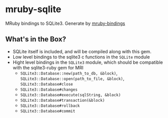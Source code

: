 mruby-sqlite
============

MRuby bindings to SQLite3. Generate by [mruby-bindings](http://github.com/jbreeden/mruby-bindings)

What's in the Box?
------------------

- SQLite itself is included, and will be compiled along with this gem.
- Low level bindings to the sqlite3 c functions in the `SQLite` module
- Hight level bindings in the `SQLite3` module, which should be compatible with the sqlite3-ruby gem for MRI
  + `SQLite3::Database::new(path_to_db, &block)`, `SQLite3::Database::open(path_to_file, &block)`, `SQLite3::Database#close`
  + `SQLite3::Database#changes`
  + `SQLite3::Database#execute(sqlString, &block)`
  + `SQLite3::Database#transaction(&block)`
  + `SQLite3::Database#rollback`
  + `SQLite3::Database#commit`
